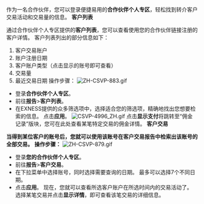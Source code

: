 
作为一名合作伙伴，您可以登录便捷易用的**合作伙伴个人专区**，轻松找到转介客户交易活动和交易量的信息。
**客户列表**
 
通过合作伙伴个人专区提供的**客户列表**，您可以查看使用您的合作伙伴链接注册的客户详情。
客户列表列出的部分信息如下：
1. 客户交易账户
2. 账户注册日期
3. 客户账户类型（点击显示的账号即可查看）
4. 交易量
5. 最近交易日期
操作步骤：
![ZH-CSVP-883.gif](https://get.exnessaffiliates.help/hc/article_attachments/7023590504476)
* 登录**合作伙伴个人专区**。
* 前往**报告**>**客户列表**。
* 在EXNESS提供的众多筛选项中，选择适合您的筛选项，精确地找出您想要检索的信息。 点击**应用**。
![CSVP-4996_ZH.gif](https://get.exnessaffiliates.help/hc/article_attachments/7212412932124)
点击**显示支付**将跳转至“佣金记录”版块，您可在此处查看某笔特定交易的佣金详情。
**客户交易**
 
**当得到某位客户的账号后，您就可以使用该账号在客户交易报告中检索出该账号的全部交易。**
**操作步骤：**
![ZH-CSVP-879.gif](https://get.exnessaffiliates.help/hc/article_attachments/7023478873756)
* 登录**您的合作伙伴个人专区**。
* 前往**报告**>**客户交易**。
* 在下拉菜单中选择账号，同时选择需要查询的日期。 最多可以选择7个不同日期。
* 点击**应用**。
现在，您就可以查看所选客户账户在所选时间内的交易活动了。 选择某笔交易并点击**显示详情**，即可查看该笔交易的详细信息。
